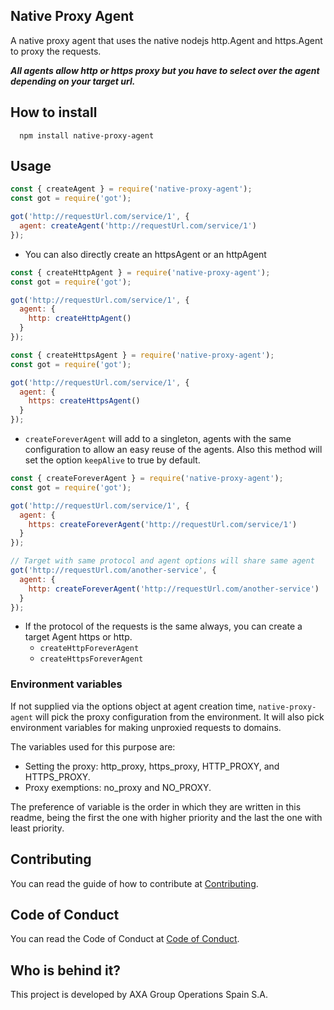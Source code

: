 ## Native Proxy Agent

A native proxy agent that uses the native nodejs http.Agent and https.Agent to proxy the requests.

**_All agents allow http or https proxy but you have to select over the agent depending on your target url._**

## How to install

```console
  npm install native-proxy-agent
```

## Usage

```js
const { createAgent } = require('native-proxy-agent');
const got = require('got');

got('http://requestUrl.com/service/1', {
  agent: createAgent('http://requestUrl.com/service/1')
});
```

- You can also directly create an httpsAgent or an httpAgent

```js
const { createHttpAgent } = require('native-proxy-agent');
const got = require('got');

got('http://requestUrl.com/service/1', {
  agent: {
    http: createHttpAgent()
  }
});
```

```js
const { createHttpsAgent } = require('native-proxy-agent');
const got = require('got');

got('http://requestUrl.com/service/1', {
  agent: {
    https: createHttpsAgent()
  }
});
```

- `createForeverAgent` will add to a singleton, agents with the same configuration to allow an easy reuse of the agents. Also this method will set the option `keepAlive` to true by default.

```js
const { createForeverAgent } = require('native-proxy-agent');
const got = require('got');

got('http://requestUrl.com/service/1', {
  agent: {
    https: createForeverAgent('http://requestUrl.com/service/1')
  }
});

// Target with same protocol and agent options will share same agent
got('http://requestUrl.com/another-service', {
  agent: {
    http: createForeverAgent('http://requestUrl.com/another-service')
  }
});
```

- If the protocol of the requests is the same always, you can create a target Agent https or http.
  - `createHttpForeverAgent`
  - `createHttpsForeverAgent`

### Environment variables

If not supplied via the options object at agent creation time, `native-proxy-agent` will pick the proxy configuration from the environment. It will also pick environment variables for making unproxied requests to domains.

The variables used for this purpose are:

- Setting the proxy: http_proxy, https_proxy, HTTP_PROXY, and HTTPS_PROXY.
- Proxy exemptions: no_proxy and NO_PROXY.

The preference of variable is the order in which they are written in this readme, being the first the one with higher priority and the last the one with least priority.

## Contributing

You can read the guide of how to contribute at [Contributing](./CONTRIBUTING.md).

## Code of Conduct

You can read the Code of Conduct at [Code of Conduct](./CODE_OF_CONDUCT.md).

## Who is behind it?

This project is developed by AXA Group Operations Spain S.A.
